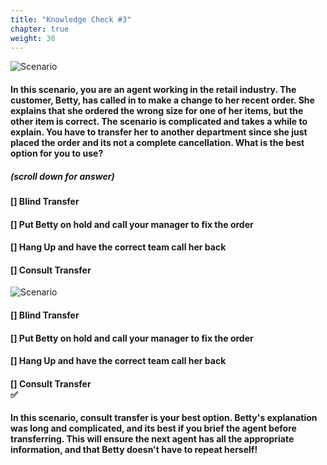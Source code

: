 ```yaml
---
title: "Knowledge Check #3"
chapter: true
weight: 30
---
```


![Scenario ](/images/Knowledge3.jpg)

#### In this scenario, you are an agent working in the retail industry. The customer, Betty, has called in to make a change to her recent order. She explains that she ordered the wrong size for one of her items, but the other item is correct. The scenario is complicated and takes a while to explain. You have to transfer her to another department since she just placed the order and its not a complete cancellation. What is the best option for you to use?

##### (scroll down for answer)

#### [] Blind Transfer <br>
#### [] Put Betty on hold and call your manager to fix the order <br>
#### [] Hang Up and have the correct team call her back <br>
#### [] Consult Transfer <br>

![Scenario ](/images/scenario3answer.jpg)

#### [] Blind Transfer <br>
#### [] Put Betty on hold and call your manager to fix the order <br>
#### [] Hang Up and have the correct team call her back <br>
#### [] **Consult Transfer** <br> :white_check_mark:

#### In this scenario, consult transfer is your best option. Betty's explanation was long and complicated, and its best if you brief the agent before transferring. This will ensure the next agent has all the appropriate information, and that Betty doesn't have to repeat herself! 